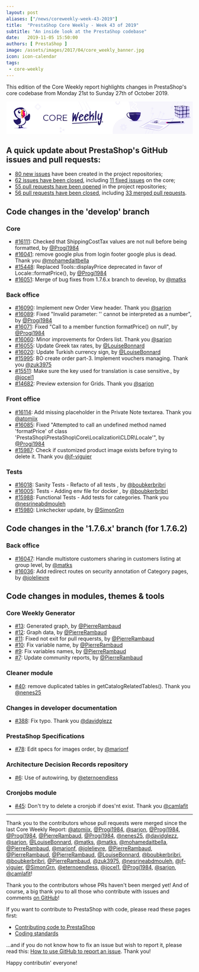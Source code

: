 ```yaml
---
layout: post
aliases: ["/news/coreweekly-week-43-2019"]
title:  "PrestaShop Core Weekly - Week 43 of 2019"
subtitle: "An inside look at the PrestaShop codebase"
date:   2019-11-05 15:50:00
authors: [ PrestaShop ]
image: /assets/images/2017/04/core_weekly_banner.jpg
icon: icon-calendar
tags:
 - core-weekly
---
```


This edition of the Core Weekly report highlights changes in PrestaShop's core codebase from Monday 21st to Sunday 27th of October 2019.

![Core Weekly banner](/assets/images/2018/12/banner-core-weekly.jpg)


## A quick update about PrestaShop's GitHub issues and pull requests:

- [80 new issues](https://github.com/search?q=org%3APrestaShop+is%3Apublic++-repo%3Aprestashop%2Fprestashop.github.io++is%3Aissue+created%3A2019-10-21..2019-10-27) have been created in the project repositories;
- [62 issues have been closed](https://github.com/search?q=org%3APrestaShop+is%3Apublic++-repo%3Aprestashop%2Fprestashop.github.io++is%3Aissue+closed%3A2019-10-21..2019-10-27), including [11 fixed issues](https://github.com/search?q=org%3APrestaShop+is%3Apublic++-repo%3Aprestashop%2Fprestashop.github.io++is%3Aissue+label%3Afixed+closed%3A2019-10-21..2019-10-27) on the core;
- [55 pull requests have been opened](https://github.com/search?q=org%3APrestaShop+is%3Apublic++-repo%3Aprestashop%2Fprestashop.github.io++is%3Apr+created%3A2019-10-21..2019-10-27) in the project repositories;
- [56 pull requests have been closed](https://github.com/search?q=org%3APrestaShop+is%3Apublic++-repo%3Aprestashop%2Fprestashop.github.io++is%3Apr+closed%3A2019-10-21..2019-10-27), including [33 merged pull requests](https://github.com/search?q=org%3APrestaShop+is%3Apublic++-repo%3Aprestashop%2Fprestashop.github.io++is%3Apr+merged%3A2019-10-21..2019-10-27).
        

## Code changes in the 'develop' branch

### Core

* [#16111](https://github.com/PrestaShop/PrestaShop/pull/16111): Checked that ShippingCostTax values are not null before being formatted, by [@Progi1984](https://github.com/Progi1984)
* [#16041](https://github.com/PrestaShop/PrestaShop/pull/16041): remove google plus from login footer google plus is dead. Thank you [@mohamedaitbella](https://github.com/mohamedaitbella)
* [#15448](https://github.com/PrestaShop/PrestaShop/pull/15448): Replaced Tools::displayPrice deprecated in favor of Locale::formatPrice(), by [@Progi1984](https://github.com/Progi1984)
* [#16051](https://github.com/PrestaShop/PrestaShop/pull/16051): Merge of bug fixes from 1.7.6.x branch to develop, by [@matks](https://github.com/matks)

### Back office

* [#16090](https://github.com/PrestaShop/PrestaShop/pull/16090): Implement new Order View header. Thank you [@sarjon](https://github.com/sarjon)
* [#16089](https://github.com/PrestaShop/PrestaShop/pull/16089): Fixed "Invalid  parameter: '' cannot be interpreted as a number", by [@Progi1984](https://github.com/Progi1984)
* [#16071](https://github.com/PrestaShop/PrestaShop/pull/16071): Fixed "Call to a member function formatPrice() on null", by [@Progi1984](https://github.com/Progi1984)
* [#16060](https://github.com/PrestaShop/PrestaShop/pull/16060): Minor improvements for Orders list. Thank you [@sarjon](https://github.com/sarjon)
* [#16055](https://github.com/PrestaShop/PrestaShop/pull/16055): Update Greek tax rates, by [@LouiseBonnard](https://github.com/LouiseBonnard)
* [#16020](https://github.com/PrestaShop/PrestaShop/pull/16020): Update Turkish currency sign, by [@LouiseBonnard](https://github.com/LouiseBonnard)
* [#15995](https://github.com/PrestaShop/PrestaShop/pull/15995): BO create order part-3. Implement vouchers managing. Thank you [@zuk3975](https://github.com/zuk3975)
* [#15511](https://github.com/PrestaShop/PrestaShop/pull/15511): Make sure the key used for translation is case sensitive., by [@jocel1](https://github.com/jocel1)
* [#14682](https://github.com/PrestaShop/PrestaShop/pull/14682): Preview extension for Grids. Thank you [@sarjon](https://github.com/sarjon)

### Front office

* [#16114](https://github.com/PrestaShop/PrestaShop/pull/16114): Add missing placeholder in the Private Note textarea. Thank you [@atomiix](https://github.com/atomiix)
* [#16085](https://github.com/PrestaShop/PrestaShop/pull/16085): Fixed "Attempted to call an undefined method named 'formatPrice' of class 'PrestaShop\PrestaShop\Core\Localization\CLDR\Locale'", by [@Progi1984](https://github.com/Progi1984)
* [#15987](https://github.com/PrestaShop/PrestaShop/pull/15987): Check if customized product image exists before trying to delete it. Thank you [@jf-viguier](https://github.com/jf-viguier)

### Tests

* [#16018](https://github.com/PrestaShop/PrestaShop/pull/16018): Sanity Tests - Refacto of all tests , by [@boubkerbribri](https://github.com/boubkerbribri)
* [#16005](https://github.com/PrestaShop/PrestaShop/pull/16005): Tests - Adding env file for docker , by [@boubkerbribri](https://github.com/boubkerbribri)
* [#15988](https://github.com/PrestaShop/PrestaShop/pull/15988): Functional Tests - Add tests for categories. Thank you [@nesrineabdmouleh](https://github.com/nesrineabdmouleh)
* [#15980](https://github.com/PrestaShop/PrestaShop/pull/15980): Linkchecker update, by [@SimonGrn](https://github.com/SimonGrn)


## Code changes in the '1.7.6.x' branch (for 1.7.6.2)

### Back office

* [#16047](https://github.com/PrestaShop/PrestaShop/pull/16047): Handle multistore customers sharing in customers listing at group level, by [@matks](https://github.com/matks)
* [#16036](https://github.com/PrestaShop/PrestaShop/pull/16036): Add redirect routes on security annotation of Category pages, by [@jolelievre](https://github.com/jolelievre)

## Code changes in modules, themes & tools

### Core Weekly Generator

* [#13](https://github.com/PrestaShop/core-weekly-generator/pull/13): Generated graph, by [@PierreRambaud](https://github.com/PierreRambaud)
* [#12](https://github.com/PrestaShop/core-weekly-generator/pull/12): Graph data, by [@PierreRambaud](https://github.com/PierreRambaud)
* [#11](https://github.com/PrestaShop/core-weekly-generator/pull/11): Fixed not exit for pull requersts, by [@PierreRambaud](https://github.com/PierreRambaud)
* [#10](https://github.com/PrestaShop/core-weekly-generator/pull/10): Fix variable name, by [@PierreRambaud](https://github.com/PierreRambaud)
* [#9](https://github.com/PrestaShop/core-weekly-generator/pull/9): Fix variables names, by [@PierreRambaud](https://github.com/PierreRambaud)
* [#7](https://github.com/PrestaShop/core-weekly-generator/pull/7): Update community reports, by [@PierreRambaud](https://github.com/PierreRambaud)

### Cleaner module

* [#40](https://github.com/PrestaShop/pscleaner/pull/40): remove duplicated tables in getCatalogRelatedTables(). Thank you [@nenes25](https://github.com/nenes25)

### Changes in developer documentation

* [#388](https://github.com/PrestaShop/docs/pull/388): Fix typo. Thank you [@davidglezz](https://github.com/davidglezz)

### PrestaShop Specifications

* [#78](https://github.com/PrestaShop/prestashop-specs/pull/78): Edit specs for images order, by [@marionf](https://github.com/marionf)

### Architecture Decision Records repository

* [#6](https://github.com/PrestaShop/ADR/pull/6): Use of autowiring, by [@eternoendless](https://github.com/eternoendless)

### Cronjobs module

* [#45](https://github.com/PrestaShop/cronjobs/pull/45): Don't try to delete a cronjob if does'nt exist. Thank you [@camlafit](https://github.com/camlafit)

<hr />

Thank you to the contributors whose pull requests were merged since the last Core Weekly Report: [@atomiix](https://github.com/atomiix), [@Progi1984](https://github.com/Progi1984), [@sarjon](https://github.com/sarjon), [@Progi1984](https://github.com/Progi1984), [@Progi1984](https://github.com/Progi1984), [@PierreRambaud](https://github.com/PierreRambaud), [@Progi1984](https://github.com/Progi1984), [@nenes25](https://github.com/nenes25), [@davidglezz](https://github.com/davidglezz), [@sarjon](https://github.com/sarjon), [@LouiseBonnard](https://github.com/LouiseBonnard), [@matks](https://github.com/matks), [@matks](https://github.com/matks), [@mohamedaitbella](https://github.com/mohamedaitbella), [@PierreRambaud](https://github.com/PierreRambaud), [@marionf](https://github.com/marionf), [@jolelievre](https://github.com/jolelievre), [@PierreRambaud](https://github.com/PierreRambaud), [@PierreRambaud](https://github.com/PierreRambaud), [@PierreRambaud](https://github.com/PierreRambaud), [@LouiseBonnard](https://github.com/LouiseBonnard), [@boubkerbribri](https://github.com/boubkerbribri), [@boubkerbribri](https://github.com/boubkerbribri), [@PierreRambaud](https://github.com/PierreRambaud), [@zuk3975](https://github.com/zuk3975), [@nesrineabdmouleh](https://github.com/nesrineabdmouleh), [@jf-viguier](https://github.com/jf-viguier), [@SimonGrn](https://github.com/SimonGrn), [@eternoendless](https://github.com/eternoendless), [@jocel1](https://github.com/jocel1), [@Progi1984](https://github.com/Progi1984), [@sarjon](https://github.com/sarjon), [@camlafit](https://github.com/camlafit)!

Thank you to the contributors whose PRs haven't been merged yet! And of course, a big thank you to all those who contribute with issues and comments [on GitHub](https://github.com/PrestaShop/PrestaShop)!

If you want to contribute to PrestaShop with code, please read these pages first:

 * [Contributing code to PrestaShop](https://devdocs.prestashop.com/1.7/contribute/contribution-guidelines/)
 * [Coding standards](https://devdocs.prestashop.com/1.7/development/coding-standards/)

...and if you do not know how to fix an issue but wish to report it, please read this: [How to use GitHub to report an issue](https://devdocs.prestashop.com/1.7/contribute/contribute-reporting-issues/). Thank you!

Happy contributin' everyone!

